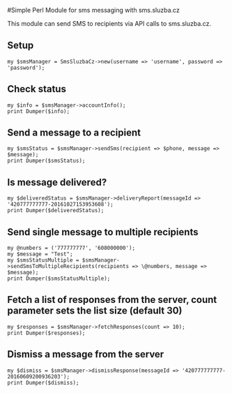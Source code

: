 #Simple Perl Module for sms messaging with sms.sluzba.cz

This module can send SMS to recipients via API calls to sms.sluzba.cz.

## Setup

```
my $smsManager = SmsSluzbaCz->new(username => 'username', password => 'password');
```

## Check status
```
my $info = $smsManager->accountInfo();
print Dumper($info);
```

## Send a message to a recipient
```
my $smsStatus = $smsManager->sendSms(recipient => $phone, message => $message);
print Dumper($smsStatus);
```

## Is message delivered?
```
my $deliveredStatus = $smsManager->deliveryReport(messageId => '420777777777-20161027153953608');
print Dumper($deliveredStatus);
```

## Send single message to multiple recipients
```
my @numbers = ('777777777', '608000000');
my $message = "Test";
my $smsStatusMultiple = $smsManager->sendSmsToMultipleRecipients(recipients => \@numbers, message => $message);
print Dumper($smsStatusMultiple);
```

## Fetch a list of responses from the server, count parameter sets the list size (default 30)
```
my $responses = $smsManager->fetchResponses(count => 10);
print Dumper($responses);
```

## Dismiss a message from the server
```
my $dismiss = $smsManager->dismissResponse(messageId => '420777777777-20160609200936203');
print Dumper($dismiss);
```